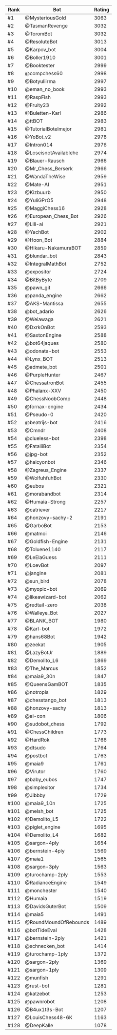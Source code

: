Rank|Bot|Rating
---|---|---
#1|@MysteriousGold|3063
#2|@TasmanRevenge|3032
#3|@ToromBot|3032
#4|@ResoluteBot|3013
#5|@Karpov_bot|3004
#6|@Boller1910|3001
#7|@Booktester|2999
#8|@compchess60|2998
#9|@Botyuliirma|2997
#10|@eman_no_book|2993
#11|@RaspFish|2993
#12|@Fruity23|2992
#13|@Buletten-Karl|2986
#14|@ttBOT|2983
#15|@TutorialBotelmejor|2981
#16|@YoBot_v2|2978
#17|@Intron014|2976
#18|@LoseisnotAvailablehe|2974
#19|@Blauer-Rausch|2966
#20|@Mr_Chess_Berserk|2966
#21|@WandaTheWise|2959
#22|@Mate-AI|2951
#23|@Kizbuurb|2950
#24|@YuliGPrO5|2948
#25|@MaggiChess16|2928
#26|@European_Chess_Bot|2926
#27|@Lili-ai|2921
#28|@YachBot|2902
#29|@Hoon_Bot|2884
#30|@Hikaru-NakamuraBOT|2859
#31|@blundar_bot|2843
#32|@IntegralMathBot|2752
#33|@expositor|2724
#34|@BitByByte|2709
#35|@pawn_git|2666
#36|@panda_engine|2662
#37|@AKS-Mantissa|2655
#38|@bot_adario|2626
#39|@Weiawaga|2621
#40|@DxrkOnBot|2593
#41|@SaxtonEngine|2588
#42|@bot64jaques|2580
#43|@odonata-bot|2553
#44|@Lynx_BOT|2513
#45|@admete_bot|2501
#46|@PurpleHunter|2467
#47|@ChessatronBot|2455
#48|@Phalanx-XXV|2450
#49|@ChessNoobComp|2448
#50|@fornax-engine|2434
#51|@Pseudo-0|2420
#52|@beatrijs-bot|2416
#53|@Cmndr|2408
#54|@clueless-bot|2398
#55|@FataliiBot|2354
#56|@jpg-bot|2352
#57|@halcyonbot|2346
#58|@Zagreus_Engine|2337
#59|@WolfuhfuhBot|2330
#60|@eubos|2321
#61|@morabandbot|2314
#62|@Humaia-Strong|2257
#63|@catriever|2217
#64|@honzovy-sachy-2|2191
#65|@GarboBot|2153
#66|@matmoi|2146
#67|@Goldfish-Engine|2131
#68|@Toluene1140|2117
#69|@LeElaGuess|2111
#70|@LoevBot|2097
#71|@jangine|2081
#72|@sun_bird|2078
#73|@myopic-bot|2069
#74|@likeawizard-bot|2062
#75|@redtail-zero|2038
#76|@Walleye_Bot|2027
#77|@BLANK_BOT|1980
#78|@Karl-bot|1972
#79|@hans68Bot|1942
#80|@zeekat|1905
#81|@LazyBotJr|1889
#82|@Demolito_L6|1869
#83|@The_Marcus|1852
#84|@maia9_30n|1847
#85|@QueensGamBOT|1835
#86|@notropis|1829
#87|@chesstango_bot|1813
#88|@honzovy-sachy|1813
#89|@ai-con|1806
#90|@sudobot_chess|1792
#91|@ChessChildren|1773
#92|@HardRok|1766
#93|@dtsudo|1764
#94|@postbot|1763
#95|@maia9|1761
#96|@Virutor|1760
#97|@baby_eubos|1747
#98|@simplexitor|1734
#99|@Jibbby|1729
#100|@maia9_10n|1725
#101|@melsh_bot|1725
#102|@Demolito_L5|1722
#103|@piglet_engine|1695
#104|@Demolito_L4|1682
#105|@sargon-4ply|1654
#106|@bernstein-4ply|1569
#107|@maia1|1565
#108|@sargon-3ply|1563
#109|@turochamp-2ply|1553
#110|@RadianceEngine|1549
#111|@monchester|1540
#112|@Humaia|1519
#113|@DavidsGuterBot|1509
#114|@maia5|1491
#115|@RoundMoundOfRebounds|1489
#116|@botTideEval|1428
#117|@bernstein-2ply|1421
#118|@schnecken_bot|1414
#119|@turochamp-1ply|1372
#120|@sargon-2ply|1369
#121|@sargon-1ply|1309
#122|@munfish|1291
#123|@rust-bot|1281
#124|@katzebot|1253
#125|@pawnrobot|1208
#126|@B4ux1t3s-Bot|1207
#127|@LouisChess48-6K|1163
#128|@DeepKalle|1078
